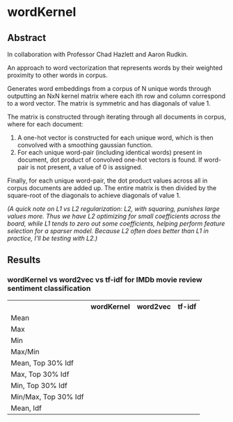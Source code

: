 # wordKernel

## Abstract

In collaboration with Professor Chad Hazlett and Aaron Rudkin.

An approach to word vectorization that represents words by their weighted proximity to other words in corpus.

Generates word embeddings from a corpus of N unique words through outputting an NxN kernel matrix where each ith row and column correspond to a word vector.  The matrix is symmetric and has diagonals of value 1.

The matrix is constructed through iterating through all documents in corpus, where for each document:

1) A one-hot vector is constructed for each unique word, which is then convolved with a smoothing gaussian function.
2) For each unique word-pair (including identical words) present in document, dot product of convolved one-hot vectors is found.  If word-pair is not present, a value of 0 is assigned.

Finally, for each unique word-pair, the dot product values across all in corpus documents are added up.  The entire matrix is then divided by the square-root of the diagonals to achieve diagonals of value 1. 

*(A quick note on L1 vs L2 regularization: L2, with squaring, punishes large values more.  Thus we have L2 optimizing for small coefficients across the board, while L1 tends to zero out some coefficients, helping perform feature selection for a sparser model.  Because L2 often does better than L1 in practice, I'll be testing with L2.)*

## Results

### wordKernel vs word2vec vs tf-idf for IMDb movie review sentiment classification

<table style="width:100%">
  <tr>
    <th></th>
    <th>wordKernel</th>
    <th>word2vec</th>
    <th>tf-idf</th>
  </tr>
  <tr>
    <td>Mean</td>
    <td></td>
    <td></td>
    <td rowspan = "9"></td>
  </tr>
    <tr>
    <td>Max</td>
    <td></td>
    <td></td>
  </tr>
    <tr>
    <td>Min</td>
    <td></td>
    <td></td>
  </tr>
    <tr>
    <td>Max/Min</td>
    <td></td>
    <td></td>
  </tr>
    <tr>
    <td>Mean, Top 30% Idf</td>
    <td></td>
    <td></td>
  </tr>
    <tr>
    <td>Max, Top 30% Idf</td>
    <td></td>
    <td></td>
  </tr>
    <tr>
    <td>Min, Top 30% Idf</td>
    <td></td>
    <td></td>
  </tr>
    <tr>
    <td>Min/Max, Top 30% Idf</td>
    <td></td>
    <td></td>
  </tr>
    <tr>
    <td>Mean, Idf</td>
    <td></td>
    <td></td>
</table>

